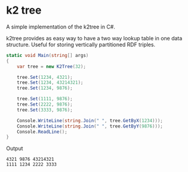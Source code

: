 # k2 tree
A simple implementation of the k2tree in C#.

k2tree provides as easy way to have a two way lookup table in one data structure. Useful for storing vertically partitioned RDF triples.

```C#
static void Main(string[] args)
{
    var tree = new K2Tree(32);

    tree.Set(1234, 4321);
    tree.Set(1234, 43214321);
    tree.Set(1234, 9876);

    tree.Set(1111, 9876);
    tree.Set(2222, 9876);
    tree.Set(3333, 9876);

    Console.WriteLine(string.Join(" ", tree.GetByX(1234)));
    Console.WriteLine(string.Join(" ", tree.GetByY(9876)));
    Console.ReadLine();
}
```

Output

```
4321 9876 43214321
1111 1234 2222 3333
```

